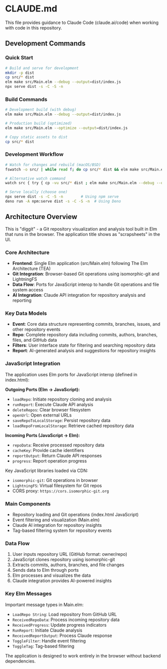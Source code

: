 # CLAUDE.md

This file provides guidance to Claude Code (claude.ai/code) when working with code in this repository.

## Development Commands

### Quick Start
```bash
# Build and serve for development
mkdir -p dist
cp src/* dist
elm make src/Main.elm --debug --output=dist/index.js
npx serve dist -s -C -S -n
```

### Build Commands
```bash
# Development build (with debug)
elm make src/Main.elm --debug --output=dist/index.js

# Production build (optimized)
elm make src/Main.elm --optimize --output=dist/index.js

# Copy static assets to dist
cp src/* dist
```

### Development Workflow
```bash
# Watch for changes and rebuild (macOS/BSD)
fswatch -o src/ | while read f; do cp src/* dist && elm make src/Main.elm --debug --output=dist/index.js; done

# Alternative watch command
watch src { try { cp -vu src/* dist ; elm make src/Main.elm --debug --output=dist/index.js } }

# Serve locally (choose one)
npx serve dist -s -C -S -n        # Using npm serve
deno run -A npm:serve dist -s -C -S -n  # Using Deno
```

## Architecture Overview

This is "diggit" - a Git repository visualization and analysis tool built in Elm that runs in the browser. The application title shows as "scrapsheets" in the UI.

### Core Architecture
- **Frontend**: Single Elm application (src/Main.elm) following The Elm Architecture (TEA)
- **Git Integration**: Browser-based Git operations using isomorphic-git and LightningFS
- **Data Flow**: Ports for JavaScript interop to handle Git operations and file system access
- **AI Integration**: Claude API integration for repository analysis and reporting

### Key Data Models
- **Event**: Core data structure representing commits, branches, issues, and other repository events
- **Repo**: Complete repository data including commits, authors, branches, files, and GitHub data
- **Filters**: User interface state for filtering and searching repository data
- **Report**: AI-generated analysis and suggestions for repository insights

### JavaScript Integration
The application uses Elm ports for JavaScript interop (defined in index.html):

**Outgoing Ports (Elm → JavaScript):**
- `loadRepo`: Initiate repository cloning and analysis
- `runReport`: Execute Claude API analysis
- `deleteRepos`: Clear browser filesystem
- `openUrl`: Open external URLs
- `saveRepoToLocalStorage`: Persist repository data
- `loadRepoFromLocalStorage`: Retrieve cached repository data

**Incoming Ports (JavaScript → Elm):**
- `repoData`: Receive processed repository data
- `cacheKey`: Provide cache identifiers
- `reportOutput`: Return Claude API responses
- `progress`: Report operation progress

Key JavaScript libraries loaded via CDN:
- `isomorphic-git`: Git operations in browser
- `LightningFS`: Virtual filesystem for Git repos
- CORS proxy: `https://cors.isomorphic-git.org`

### Main Components
- Repository loading and Git operations (index.html JavaScript)
- Event filtering and visualization (Main.elm)
- Claude AI integration for repository insights
- Tag-based filtering system for repository events

### Data Flow
1. User inputs repository URL (GitHub format: owner/repo)
2. JavaScript clones repository using isomorphic-git
3. Extracts commits, authors, branches, and file changes
4. Sends data to Elm through ports
5. Elm processes and visualizes the data
6. Claude integration provides AI-powered insights

### Key Elm Messages
Important message types in Main.elm:
- `LoadRepo String`: Load repository from GitHub URL
- `ReceivedRepoData`: Process incoming repository data
- `ReceivedProgress`: Update progress indicators
- `RunReport`: Initiate Claude analysis
- `ReceivedReportOutput`: Process Claude response
- `ToggleFilter`: Handle event filtering
- `ToggleTag`: Tag-based filtering

The application is designed to work entirely in the browser without backend dependencies.